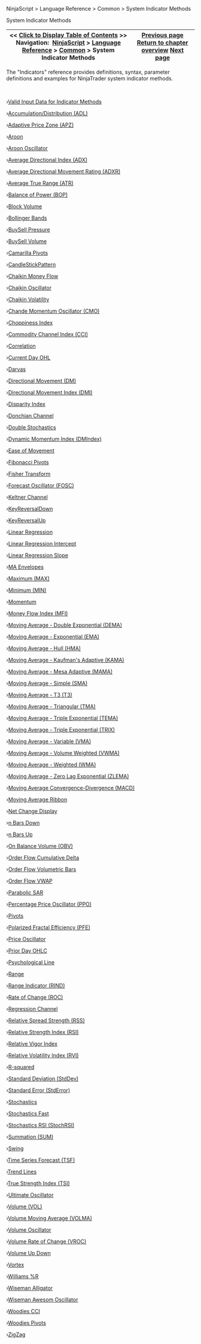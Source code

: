 ﻿


NinjaScript \> Language Reference \> Common \> System Indicator Methods






















System Indicator Methods







| \<\< [Click to Display Table of Contents](indicators.md) \>\> **Navigation:**     [NinjaScript](ninjascript-1.md) \> [Language Reference](language_reference_wip-1.md) \> [Common](common-1.md) \> System Indicator Methods | [Previous page](simplefont_todirectwritetextformat-1.md) [Return to chapter overview](common-1.md) [Next page](valid_input_data_for_indicator-1.md) |
| --- | --- |











The "Indicators" reference provides definitions, syntax, parameter definitions and examples for NinjaTrader system indicator methods.


 


›[Valid Input Data for Indicator Methods](valid_input_data_for_indicator-1.md)

›[Accumulation/Distribution (ADL)](accumulation_distribution_adl-1.md)

›[Adaptive Price Zone (APZ)](adaptive_price_zone_apz-1.md)

›[Aroon](aroon-1.md)

›[Aroon Oscillator](aroon_oscillator-1.md)

›[Average Directional Index (ADX)](average_directional_index_adx-1.md)

›[Average Directional Movement Rating (ADXR)](average_directional_movement_r-1.md)

›[Average True Range (ATR)](average_true_range_atr-1.md)

›[Balance of Power (BOP)](balance_of_power_bop-1.md)

›[Block Volume](block_volume-1.md)

›[Bollinger Bands](bollinger_bands-1.md)

›[BuySell Pressure](buysellpressure-1.md)

›[BuySell Volume](buysellvolume-1.md)

›[Camarilla Pivots](camarilla_pivots-1.md)

›[CandleStickPattern](candlestickpattern-1.md)

›[Chaikin Money Flow](chaikin_money_flow-1.md)

›[Chaikin Oscillator](chaikin_oscillator-1.md)

›[Chaikin Volatility](chaikin_volatility-1.md)

›[Chande Momentum Oscillator (CMO)](chande_momentum_oscillator_cmo-1.md)

›[Choppiness Index](choppiness_index-1.md)

›[Commodity Channel Index (CCI)](commodity_channel_index_cci-1.md)

›[Correlation](correlation-1.md)

›[Current Day OHL](current_day_ohl-1.md)

›[Darvas](darvas-1.md)

›[Directional Movement (DM)](directional_movement_dm-1.md)

›[Directional Movement Index (DMI)](directional_movement_index_dmi-1.md)

›[Disparity Index](disparity_index-1.md)

›[Donchian Channel](donchian_channel-1.md)

›[Double Stochastics](double_stochastics-1.md)

›[Dynamic Momentum Index (DMIndex)](dynamic_momentum_index_dmindex-1.md)

›[Ease of Movement](ease_of_movement-1.md)

›[Fibonacci Pivots](fibonacci_pivots-1.md)

›[Fisher Transform](fisher_transform-1.md)

›[Forecast Oscillator (FOSC)](forecast_oscillator_fosc-1.md)

›[Keltner Channel](keltner_channel-1.md)

›[KeyReversalDown](keyreversaldown-1.md)

›[KeyReversalUp](keyreversalup-1.md)

›[Linear Regression](linear_regression-1.md)

›[Linear Regression Intercept](linear_regression_intercept-1.md)

›[Linear Regression Slope](linear_regression_slope-1.md)

›[MA Envelopes](maenvelopes-1.md)

›[Maximum (MAX)](maximum_max-1.md)

›[Minimum (MIN)](minimum_min-1.md)

›[Momentum](momentum-1.md)

›[Money Flow Index (MFI)](money_flow_index_mfi-1.md)

›[Moving Average \- Double Exponential (DEMA)](moving_average_-_double_expone-1.md)

›[Moving Average \- Exponential (EMA)](moving_average_-_exponential_e-1.md)

›[Moving Average \- Hull (HMA)](moving_average_-_hull_hma-1.md)

›[Moving Average \- Kaufman's Adaptive (KAMA)](moving_average_-_kaufmans_adap-1.md)

›[Moving Average \- Mesa Adaptive (MAMA)](moving_average_-_mesa_adaptive-1.md)

›[Moving Average \- Simple (SMA)](moving_average_-_simple_sma-1.md)

›[Moving Average \- T3 (T3\)](moving_average_-_t3_t3-1.md)

›[Moving Average \- Triangular (TMA)](moving_average_-_triangular_tm-1.md)

›[Moving Average \- Triple Exponential (TEMA)](moving_average_-_triple_expone-1.md)

›[Moving Average \- Triple Exponential (TRIX)](moving_average_-_triple_expon2-1.md)

›[Moving Average \- Variable (VMA)](moving_average_-_variable_vma-1.md)

›[Moving Average \- Volume Weighted (VWMA)](moving_average_-_volume_weight-1.md)

›[Moving Average \- Weighted (WMA)](moving_average_-_weighted_wma-1.md)

›[Moving Average \- Zero Lag Exponential (ZLEMA)](moving_average_-_zero_lag_expo-1.md)

›[Moving Average Convergence\-Divergence (MACD)](moving_average_convergence-divergence_macd-1.md)

›[Moving Average Ribbon](moving_average_ribbon-1.md)

›[Net Change Display](net_change_display-1.md)

›[n Bars Down](n_bars_down-1.md)

›[n Bars Up](n_bars_up-1.md)

›[On Balance Volume (OBV)](on_balance_volume_obv-1.md)

›[Order Flow Cumulative Delta](order_flow_cumulative_delta2-1.md)

›[Order Flow Volumetric Bars](order_flow_volumetric_bars2-1.md)

›[Order Flow VWAP](order_flow_vwap2-1.md)

›[Parabolic SAR](parabolic_sar-1.md)

›[Percentage Price Oscillator (PPO)](percentage_price_oscillator_pp-1.md)

›[Pivots](pivots-1.md)

›[Polarized Fractal Efficiency (PFE)](polarized_fractal_efficiency_p-1.md)

›[Price Oscillator](price_oscillator-1.md)

›[Prior Day OHLC](prior_day_ohlc-1.md)

›[Psychological Line](psychological_line-1.md)

›[Range](range-1.md)

›[Range Indicator (RIND)](range_indicator_rind-1.md)

›[Rate of Change (ROC)](rate_of_change_roc-1.md)

›[Regression Channel](regression_channel-1.md)

›[Relative Spread Strength (RSS)](relative_spread_strength_rss-1.md)

›[Relative Strength Index (RSI)](relative_strength_index_rsi-1.md)

›[Relative Vigor Index](relative_vigor_index-1.md)

›[Relative Volatility Index (RVI)](relative_volatility_index_rvi-1.md)

›[R\-squared](r_squared-1.md)

›[Standard Deviation (StdDev)](standard_deviation_stddev-1.md)

›[Standard Error (StdError)](standard_error_stderror-1.md)

›[Stochastics](stochastics-1.md)

›[Stochastics Fast](stochastics_fast-1.md)

›[Stochastics RSI (StochRSI)](stochastics_rsi_stochrsi-1.md)

›[Summation (SUM)](summation_sum-1.md)

›[Swing](swing-1.md)

›[Time Series Forecast (TSF)](time_series_forecast_tsf-1.md)

›[Trend Lines](trend-lines-1.md)

›[True Strength Index (TSI)](true_strength_index_tsi-1.md)

›[Ultimate Oscillator](ultimate_oscillator-1.md)

›[Volume (VOL)](volume-1.md)

›[Volume Moving Average (VOLMA)](volume_moving_average_volma-1.md)

›[Volume Oscillator](volume_oscillator-1.md)

›[Volume Rate of Change (VROC)](volume_rate_of_change_vroc-1.md)

›[Volume Up Down](volume_up_down-1.md)

›[Vortex](vortex-1.md)

›[Williams %R](williams_r-1.md)

›[Wiseman Alligator](wiseman_alligator-1.md)

›[Wiseman Awesom Oscillator](wiseman_awesome_oscillator-1.md)

›[Woodies CCI](woodies_cci-1.md)

›[Woodies Pivots](woodies_pivots-1.md)

›[ZigZag](zigzag-1.md)








